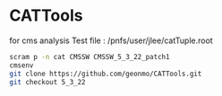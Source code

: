 CATTools
========

for cms analysis
Test file : /pnfs/user/jlee/catTuple.root
```bash
scram p -n cat CMSSW CMSSW_5_3_22_patch1
cmsenv
git clone https://github.com/geonmo/CATTools.git
git checkout 5_3_22
```
